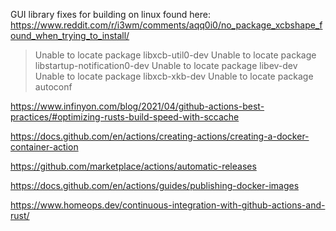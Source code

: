 
GUI library fixes for building on linux found here: 
https://www.reddit.com/r/i3wm/comments/aqq0i0/no_package_xcbshape_found_when_trying_to_install/

>Unable to locate package  libxcb-util0-dev
Unable to locate package  libstartup-notification0-dev
Unable to locate package  libev-dev
Unable to locate package  libxcb-xkb-dev
Unable to locate package  autoconf



https://www.infinyon.com/blog/2021/04/github-actions-best-practices/#optimizing-rusts-build-speed-with-sccache

https://docs.github.com/en/actions/creating-actions/creating-a-docker-container-action

https://github.com/marketplace/actions/automatic-releases

https://docs.github.com/en/actions/guides/publishing-docker-images

https://www.homeops.dev/continuous-integration-with-github-actions-and-rust/
